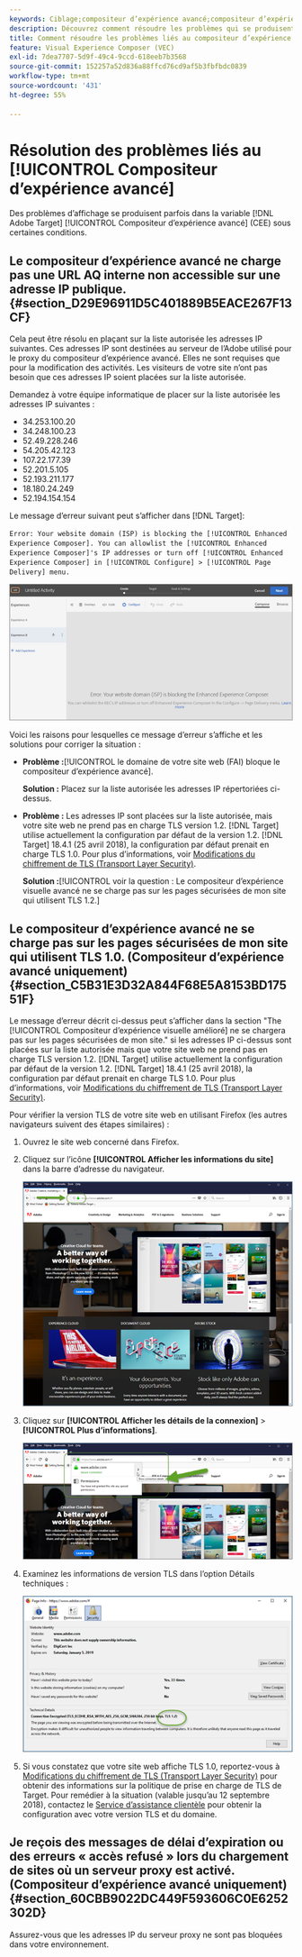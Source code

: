 ```yaml
---
keywords: Ciblage;compositeur d’expérience avancé;compositeur d’expérience visuelle;dépannage compositeur d’expérience avancé;résolution des problèmes
description: Découvrez comment résoudre les problèmes qui se produisent parfois dans l’Adobe [!DNL Target] Compositeur d’expérience avancé dans certaines conditions.
title: Comment résoudre les problèmes liés au compositeur d’expérience avancé ?
feature: Visual Experience Composer (VEC)
exl-id: 7dea7707-5d9f-49c4-9ccd-618eeb7b3568
source-git-commit: 152257a52d836a88ffcd76cd9af5b3fbfbdc0839
workflow-type: tm+mt
source-wordcount: '431'
ht-degree: 55%

---
```


# Résolution des problèmes liés au [!UICONTROL Compositeur d’expérience avancé]

Des problèmes d’affichage se produisent parfois dans la variable [!DNL Adobe Target] [!UICONTROL Compositeur d’expérience avancé] (CEE) sous certaines conditions.

## Le compositeur d’expérience avancé ne charge pas une URL AQ interne non accessible sur une adresse IP publique. {#section_D29E96911D5C401889B5EACE267F13CF}

Cela peut être résolu en plaçant sur la liste autorisée les adresses IP suivantes. Ces adresses IP sont destinées au serveur de l’Adobe utilisé pour le proxy du compositeur d’expérience avancé. Elles ne sont requises que pour la modification des activités. Les visiteurs de votre site n’ont pas besoin que ces adresses IP soient placées sur la liste autorisée.

Demandez à votre équipe informatique de placer sur la liste autorisée les adresses IP suivantes :

* 34.253.100.20
* 34.248.100.23
* 52.49.228.246
* 54.205.42.123
* 107.22.177.39
* 52.201.5.105
* 52.193.211.177
* 18.180.24.249
* 52.194.154.154

Le message d’erreur suivant peut s’afficher dans [!DNL Target]:

`Error: Your website domain (ISP) is blocking the [!UICONTROL Enhanced Experience Composer]. You can allowlist the [!UICONTROL Enhanced Experience Composer]'s IP addresses or turn off [!UICONTROL Enhanced Experience Composer] in [!UICONTROL Configure] > [!UICONTROL Page Delivery] menu.`

![](assets/EEC_error.png)

Voici les raisons pour lesquelles ce message d’erreur s’affiche et les solutions pour corriger la situation :

* **Problème :**[!UICONTROL le domaine de votre site web (FAI) bloque le compositeur d’expérience avancé].

   **Solution :** Placez sur la liste autorisée les adresses IP répertoriées ci-dessus.

* **Problème :** Les adresses IP sont placées sur la liste autorisée, mais votre site web ne prend pas en charge TLS version 1.2. [!DNL Target] utilise actuellement la configuration par défaut de la version 1.2. [!DNL Target] 18.4.1 (25 avril 2018), la configuration par défaut prenait en charge TLS 1.0. Pour plus d’informations, voir [Modifications du chiffrement de TLS (Transport Layer Security)](/help/main/c-implementing-target/c-considerations-before-you-implement-target/tls-transport-layer-security-encryption.md#concept_CC1001E9D3AE4BABAF90B8311B0A6451).

   **Solution :**[!UICONTROL voir la question : Le compositeur d’expérience visuelle avancé ne se charge pas sur les pages sécurisées de mon site qui utilisent TLS 1.2.]

## Le compositeur d’expérience avancé ne se charge pas sur les pages sécurisées de mon site qui utilisent TLS 1.0. (Compositeur d’expérience avancé uniquement)  {#section_C5B31E3D32A844F68E5A8153BD17551F}

Le message d’erreur décrit ci-dessus peut s’afficher dans la section &quot;The [!UICONTROL Compositeur d’expérience visuelle amélioré] ne se chargera pas sur les pages sécurisées de mon site.&quot; si les adresses IP ci-dessus sont placées sur la liste autorisée mais que votre site web ne prend pas en charge TLS version 1.2. [!DNL Target] utilise actuellement la configuration par défaut de la version 1.2. [!DNL Target] 18.4.1 (25 avril 2018), la configuration par défaut prenait en charge TLS 1.0. Pour plus d’informations, voir [Modifications du chiffrement de TLS (Transport Layer Security)](/help/main/c-implementing-target/c-considerations-before-you-implement-target/tls-transport-layer-security-encryption.md#concept_CC1001E9D3AE4BABAF90B8311B0A6451).

Pour vérifier la version TLS de votre site web en utilisant Firefox (les autres navigateurs suivent des étapes similaires) :

1. Ouvrez le site web concerné dans Firefox.
1. Cliquez sur l’icône **[!UICONTROL Afficher les informations du site]** dans la barre d’adresse du navigateur.

   ![](assets/firefox_more_info.png)

1. Cliquez sur **[!UICONTROL Afficher les détails de la connexion]** > **[!UICONTROL Plus d’informations]**.

   ![](assets/firefox_more_info_2.png)

1. Examinez les informations de version TLS dans l’option Détails techniques :

   ![](assets/firefox_more_info_3.png)

1. Si vous constatez que votre site web affiche TLS 1.0, reportez-vous à [Modifications du chiffrement de TLS (Transport Layer Security)](/help/main/c-implementing-target/c-considerations-before-you-implement-target/tls-transport-layer-security-encryption.md#concept_CC1001E9D3AE4BABAF90B8311B0A6451) pour obtenir des informations sur la politique de prise en charge de TLS de Target. Pour remédier à la situation (valable jusqu’au 12 septembre 2018), contactez le [Service d’assistance clientèle](/help/main/cmp-resources-and-contact-information.md#reference_ACA3391A00EF467B87930A450050077C) pour obtenir la configuration avec votre version TLS et du domaine.

## Je reçois des messages de délai d’expiration ou des erreurs « accès refusé » lors du chargement de sites où un serveur proxy est activé. (Compositeur d’expérience avancé uniquement)  {#section_60CBB9022DC449F593606C0E6252302D}

Assurez-vous que les adresses IP du serveur proxy ne sont pas bloquées dans votre environnement.
